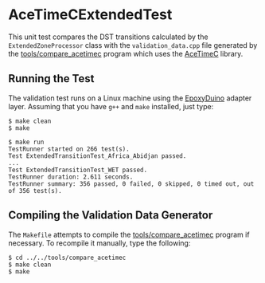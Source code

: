 # AceTimeCExtendedTest

This unit test compares the DST transitions calculated by the
`ExtendedZoneProcessor` class with the `validation_data.cpp` file generated by
the [tools/compare_acetimec](../../tools/compare_acetimec) program which uses
the [AceTimeC](https://github.com/bxparks/AceTimeC) library.

## Running the Test

The validation test runs on a Linux machine using the
[EpoxyDuino](https://github.com/bxparks/EpoxyDuino) adapter layer.
Assuming that you have `g++` and `make` installed, just type:

```
$ make clean
$ make

$ make run
TestRunner started on 266 test(s).
Test ExtendedTransitionTest_Africa_Abidjan passed.
...
Test ExtendedTransitionTest_WET passed.
TestRunner duration: 2.611 seconds.
TestRunner summary: 356 passed, 0 failed, 0 skipped, 0 timed out, out of 356 test(s).
```

## Compiling the Validation Data Generator

The `Makefile` attempts to compile the
[tools/compare_acetimec](../../tools/compare_acetimec) program if necessary. To
recompile it manually, type the following:

```
$ cd ../../tools/compare_acetimec
$ make clean
$ make
```
